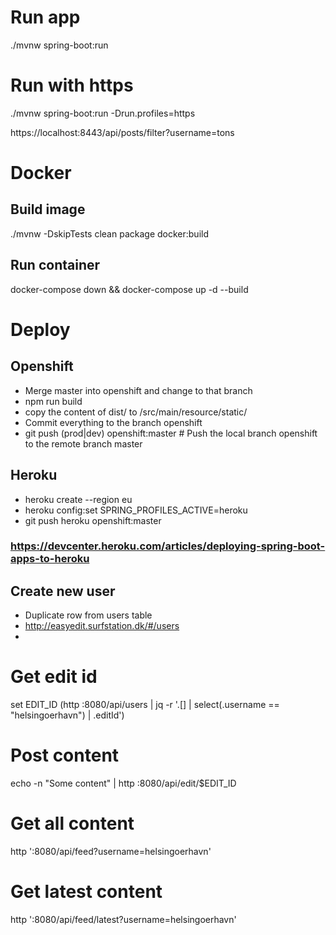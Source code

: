 # Run app
./mvnw spring-boot:run

# Run with https
./mvnw spring-boot:run -Drun.profiles=https

https://localhost:8443/api/posts/filter?username=tons

# Docker
## Build image
./mvnw -DskipTests clean package docker:build

## Run container
docker-compose down && docker-compose up -d --build

# Deploy

## Openshift
 * Merge master into openshift and change to that branch
 * npm run build
 * copy the content of dist/ to /src/main/resource/static/
 * Commit everything to the branch openshift
 * git push (prod|dev) openshift:master # Push the local branch openshift to the remote branch master

## Heroku
 * heroku create --region eu
 * heroku config:set SPRING_PROFILES_ACTIVE=heroku
 * git push heroku openshift:master

### https://devcenter.heroku.com/articles/deploying-spring-boot-apps-to-heroku

## Create new user
* Duplicate row from users table
* http://easyedit.surfstation.dk/#/users
* 

# Get edit id
set EDIT_ID (http :8080/api/users | jq -r '.[] | select(.username == "helsingoerhavn") | .editId')
# Post content
echo -n "Some content" | http :8080/api/edit/$EDIT_ID
# Get all content
http ':8080/api/feed?username=helsingoerhavn'
# Get latest content
http ':8080/api/feed/latest?username=helsingoerhavn'
